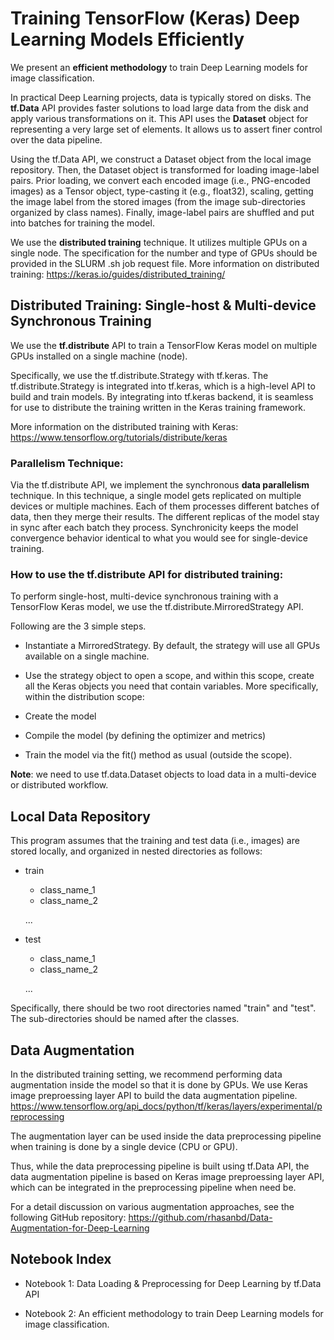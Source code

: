 # Training TensorFlow (Keras) Deep Learning Models Efficiently

We present an **efficient methodology** to train Deep Learning models for image classification.

In practical Deep Learning projects, data is typically stored on disks. The **tf.Data** API provides faster solutions to load large data from the disk and apply various transformations on it. This API uses the **Dataset** object for representing a very large set of elements. It allows us to assert finer control over the data pipeline.

Using the tf.Data API, we construct a Dataset object from the local image repository. Then, the Dataset object is transformed for loading image-label pairs. Prior loading, we convert each encoded image (i.e., PNG-encoded images) as a Tensor object, type-casting it (e.g., float32), scaling, getting the image label from the stored images (from the image sub-directories organized by class names). Finally, image-label pairs are shuffled and put into batches for training the model. 

We use the **distributed training** technique. It utilizes multiple GPUs on a single node. The specification for the number and type of GPUs should be provided in the SLURM .sh job request file. More information on distributed training: https://keras.io/guides/distributed_training/



## Distributed Training: Single-host & Multi-device Synchronous Training

We use the **tf.distribute** API to train a TensorFlow Keras model on multiple GPUs installed on a single machine (node). 

Specifically, we use the tf.distribute.Strategy with tf.keras. The tf.distribute.Strategy is integrated into tf.keras, which is a high-level API to build and train models. By integrating into tf.keras backend, it is seamless for use to distribute the training written in the Keras training framework.

More information on the distributed training with Keras:
https://www.tensorflow.org/tutorials/distribute/keras


### Parallelism Technique:
Via the tf.distribute API, we implement the synchronous **data parallelism** technique. In this technique, a single model gets replicated on multiple devices or multiple machines. Each of them processes different batches of data, then they merge their results. The different replicas of the model stay in sync after each batch they process. Synchronicity keeps the model convergence behavior identical to what you would see for single-device training.


### How to use the tf.distribute API for distributed training:
To perform single-host, multi-device synchronous training with a TensorFlow Keras model, we use the tf.distribute.MirroredStrategy API. 

Following are the 3 simple steps.

- Instantiate a MirroredStrategy.
By default, the strategy will use all GPUs available on a single machine.

- Use the strategy object to open a scope, and within this scope, 
create all the Keras objects you need that contain variables. 
More specifically, within the distribution scope:
- Create the model
- Compile the model (by defining the optimizer and metrics)

- Train the model via the fit() method as usual (outside the scope).

**Note**: we need to use tf.data.Dataset objects to load data in a multi-device or distributed workflow.



## Local Data Repository

This program assumes that the training and test data (i.e., images) are stored locally, and organized in nested directories as follows:
- train
    - class_name_1
    - class_name_2
    
    ...
    
- test
     - class_name_1
     - class_name_2
     
   ...

Specifically, there should be two root directories named "train" and "test". The sub-directories should be named after the classes.

## Data Augmentation

In the distributed training setting, we recommend performing data augmentation inside the model so that it is done by GPUs. We use Keras image preproessing layer API to build the data augmentation pipeline. https://www.tensorflow.org/api_docs/python/tf/keras/layers/experimental/preprocessing

The augmentation layer can be used inside the data preprocessing pipeline when training is done by a single device (CPU or GPU).

Thus, while the data preprocessing pipeline is built using tf.Data API, the data augmentation pipeline is based on Keras image preproessing layer API, which can be integrated in the preprocessing pipeline when need be.

For a detail discussion on various augmentation approaches, see the following GitHub repository:
https://github.com/rhasanbd/Data-Augmentation-for-Deep-Learning


## Notebook Index

- Notebook 1: Data Loading & Preprocessing for Deep Learning by tf.Data API

- Notebook 2: An efficient methodology to train Deep Learning models for image classification.
